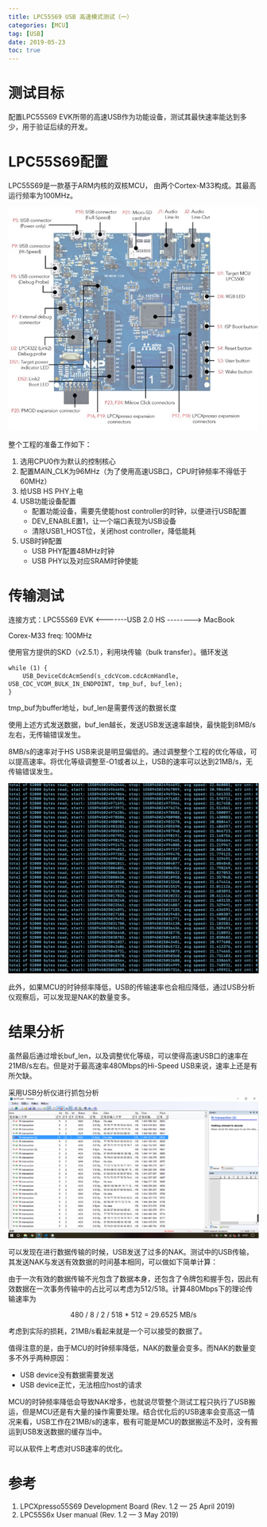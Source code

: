 ```yaml
---
title: LPC55S69 USB 高速模式测试（一）
categories: [MCU]
tag: [USB]
date: 2019-05-23
toc: true
---
```

# 测试目标
配置LPC55S69 EVK所带的高速USB作为功能设备，测试其最快速率能达到多少，用于验证后续的开发。

# LPC55S69配置
LPC55S69是一款基于ARM内核的双核MCU， 由两个Cortex-M33构成。其最高运行频率为100MHz。

![LPC55S69 EVK](lpc55s69_overview.jpg)  

整个工程的准备工作如下：
1. 选用CPU0作为默认的控制核心
2. 配置MAIN_CLK为96MHz（为了使用高速USB口，CPU时钟频率不得低于60MHz）
3. 给USB HS PHY上电
4. USB功能设备配置
   - 配置功能设备，需要先使能host controller的时钟，以便进行USB配置
   - DEV_ENABLE置1，让一个端口表现为USB设备
   - 清除USB1_HOST位，关闭host controller，降低能耗
5. USB时钟配置
   - USB PHY配置48MHz时钟
   - USB PHY以及对应SRAM时钟使能

# 传输测试
连接方式：LPC55S69 EVK <-------USB 2.0 HS --------> MacBook

Corex-M33 freq: 100MHz

使用官方提供的SKD（v2.5.1），利用块传输（bulk transfer）。循环发送
```
while (1) {
    USB_DeviceCdcAcmSend(s_cdcVcom.cdcAcmHandle, USB_CDC_VCOM_BULK_IN_ENDPOINT, tmp_buf, buf_len);
}
```

tmp_buf为buffer地址，buf_len是需要传送的数据长度

使用上述方式发送数据，buf_len越长，发送USB发送速率越快，最快能到8MB/s左右，无传输错误发生。

8MB/s的速率对于HS USB来说是明显偏低的。通过调整整个工程的优化等级，可以提高速率。将优化等级调整至-O1或者以上，USB的速率可以达到21MB/s，无传输错误发生。

![测试结果](SDK_test.png)

此外，如果MCU的时钟频率降低，USB的传输速率也会相应降低，通过USB分析仪观察后，可以发现是NAK的数量变多。

# 结果分析
虽然最后通过增长buf_len，以及调整优化等级，可以使得高速USB口的速率在21MB/s左右。但是对于最高速率480Mbps的Hi-Speed USB来说，速率上还是有所欠缺。

采用USB分析仪进行抓包分析
![抓包分析](packet1.png)

可以发现在进行数据传输的时候，USB发送了过多的NAK。测试中的USB传输，其发送NAK与发送有效数据的时间基本相同，可以做如下简单计算：  

由于一次有效的数据传输不光包含了数据本身，还包含了令牌包和握手包，因此有效数据在一次事务传输中的占比可以考虑为512/518。计算480Mbps下的理论传输速率为  
<center>480 / 8 / 2 / 518 * 512 = 29.6525 MB/s</center>

考虑到实际的损耗，21MB/s看起来就是一个可以接受的数据了。

值得注意的是，由于MCU的时钟频率降低，NAK的数量会变多。而NAK的数量变多不外乎两种原因：
- USB device没有数据需要发送
- USB device正忙，无法相应host的请求

MCU的时钟频率降低会导致NAK增多，也就说尽管整个测试工程只执行了USB搬运，但是MCU还是有大量的操作需要处理。结合优化后的USB速率会变高这一情况来看，USB工作在21MB/s的速率，极有可能是MCU的数据搬运不及时，没有搬运到USB发送数据的缓存当中。

可以从软件上考虑对USB速率的优化。

# 参考
1. LPCXpresso55S69 Development Board (Rev. 1.2 — 25 April 2019)
2. LPC55S6x User manual (Rev. 1.2 — 3 May 2019)
